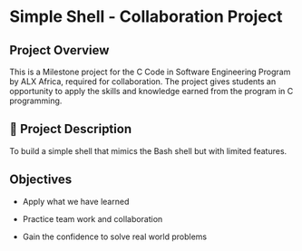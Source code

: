 # Simple Shell - Collaboration Project

## Project Overview

This is a Milestone project for the C Code in Software Engineering Program by ALX Africa, required for collaboration.
The project gives students an opportunity to apply the skills and knowledge earned from the program in C programming.

## 📖 Project Description

To build a simple shell that mimics the Bash shell but with limited features.

## Objectives

- Apply what we have learned

- Practice team work and collaboration

- Gain the confidence to solve real world problems
